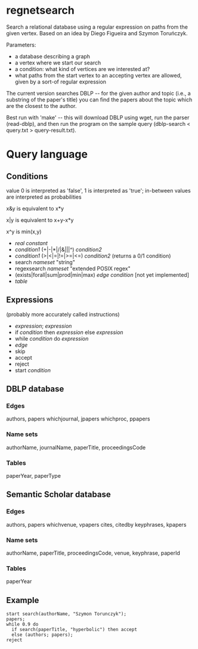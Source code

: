 # regnetsearch
Search a relational database using a regular expression on paths from the given vertex. Based on an idea by Diego Figueira and Szymon Toruńczyk.

Parameters:
- a database describing a graph
- a vertex where we start our search
- a condition: what kind of vertices are we interested at?
- what paths from the start vertex to an accepting vertex are allowed, given by a sort-of regular expression

The current version searches DBLP -- for the given author and topic (i.e., a substring of the paper's title) you can find the papers about the topic which are the closest to the author.

Best run with 'make' -- this will download DBLP using wget, run the parser (read-dblp), and then run the program on the sample query (dblp-search < query.txt > query-result.txt).

# Query language

## Conditions

value 0 is interpreted as 'false', 1 is interpreted as 'true'; in-between values are interpreted as probabilities

x&y is equivalent to x\*y

x|y is equivalent to x+y-x\*y

x^y is min(x,y)

* _real constant_
* _condition1_ (+|-|\*|/|&|||^) _condition2_
* _condition1_ (>|<|=|!=|>=|<=) _condition2_ (returns a 0/1 condition)
* search _nameset_ "string"
* regexsearch _nameset_ "extended POSIX regex"
* (exists|forall|sum|prod|min|max) _edge_ _condition_ [not yet implemented]
* _table_

## Expressions
(probably more accurately called instructions)

* _expression_; _expression_
* if _condition_ then _expression_ else _expression_
* while _condition_ do _expression_
* _edge_
* skip
* accept
* reject
* start _condition_

## DBLP database

### Edges

authors, papers
whichjournal, jpapers
whichproc, ppapers

### Name sets

authorName, journalName, paperTitle, proceedingsCode

### Tables 

paperYear, paperType

## Semantic Scholar database

### Edges

authors, papers
whichvenue, vpapers
cites, citedby
keyphrases, kpapers

### Name sets

authorName, paperTitle, proceedingsCode, venue, keyphrase, paperId

### Tables 

paperYear

## Example

    start search(authorName, "Szymon Torunczyk");
    papers;
    while 0.9 do
      if search(paperTitle, "hyperbolic") then accept
      else (authors; papers);
    reject
